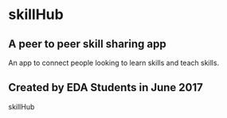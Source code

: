# skillHub

## A peer to peer skill sharing app

An app to connect people looking to learn skills and teach skills.

## Created by EDA Students in June 2017

skillHub
